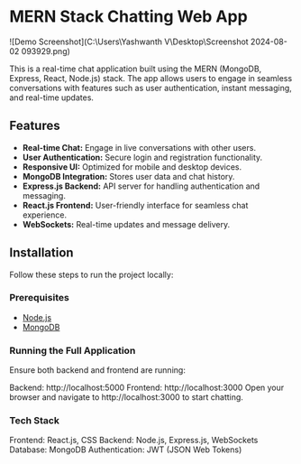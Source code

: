 # MERN Stack Chatting Web App

![Demo Screenshot](C:\Users\Yashwanth V\Desktop\Screenshot 2024-08-02 093929.png)

This is a real-time chat application built using the MERN (MongoDB, Express, React, Node.js) stack. The app allows users to engage in seamless conversations with features such as user authentication, instant messaging, and real-time updates.

## Features

- **Real-time Chat:** Engage in live conversations with other users.
- **User Authentication:** Secure login and registration functionality.
- **Responsive UI:** Optimized for mobile and desktop devices.
- **MongoDB Integration:** Stores user data and chat history.
- **Express.js Backend:** API server for handling authentication and messaging.
- **React.js Frontend:** User-friendly interface for seamless chat experience.
- **WebSockets:** Real-time updates and message delivery.


## Installation

Follow these steps to run the project locally:

### Prerequisites

- [Node.js](https://nodejs.org/)
- [MongoDB](https://www.mongodb.com/)
### Running the Full Application
Ensure both backend and frontend are running:

Backend: http://localhost:5000
Frontend: http://localhost:3000
Open your browser and navigate to http://localhost:3000 to start chatting.

### Tech Stack

Frontend: React.js, CSS
Backend: Node.js, Express.js, WebSockets
Database: MongoDB
Authentication: JWT (JSON Web Tokens)

